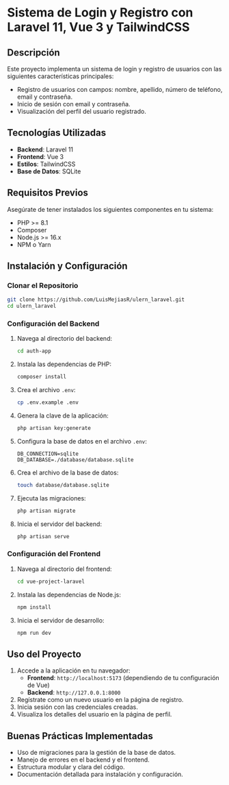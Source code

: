 # Sistema de Login y Registro con Laravel 11, Vue 3 y TailwindCSS

## Descripción
Este proyecto implementa un sistema de login y registro de usuarios con las siguientes características principales:
- Registro de usuarios con campos: nombre, apellido, número de teléfono, email y contraseña.
- Inicio de sesión con email y contraseña.
- Visualización del perfil del usuario registrado.

## Tecnologías Utilizadas
- **Backend**: Laravel 11
- **Frontend**: Vue 3
- **Estilos**: TailwindCSS
- **Base de Datos**: SQLite

## Requisitos Previos
Asegúrate de tener instalados los siguientes componentes en tu sistema:
- PHP >= 8.1
- Composer
- Node.js >= 16.x
- NPM o Yarn

## Instalación y Configuración

### Clonar el Repositorio
```bash
git clone https://github.com/LuisMejiasR/ulern_laravel.git
cd ulern_laravel
```

### Configuración del Backend
1. Navega al directorio del backend:
   ```bash
   cd auth-app
   ```
2. Instala las dependencias de PHP:
   ```bash
   composer install
   ```
3. Crea el archivo `.env`:
   ```bash
   cp .env.example .env
   ```
4. Genera la clave de la aplicación:
   ```bash
   php artisan key:generate
   ```
5. Configura la base de datos en el archivo `.env`:
   ```
   DB_CONNECTION=sqlite
   DB_DATABASE=./database/database.sqlite
   ```
6. Crea el archivo de la base de datos:
   ```bash
   touch database/database.sqlite
   ```
7. Ejecuta las migraciones:
   ```bash
   php artisan migrate
   ```
8. Inicia el servidor del backend:
   ```bash
   php artisan serve
   ```

### Configuración del Frontend
1. Navega al directorio del frontend:
   ```bash
   cd vue-project-laravel
   ```
2. Instala las dependencias de Node.js:
   ```bash
   npm install
   ```
3. Inicia el servidor de desarrollo:
   ```bash
   npm run dev
   ```

## Uso del Proyecto
1. Accede a la aplicación en tu navegador:
   - **Frontend**: `http://localhost:5173` (dependiendo de tu configuración de Vue)
   - **Backend**: `http://127.0.0.1:8000`
2. Regístrate como un nuevo usuario en la página de registro.
3. Inicia sesión con las credenciales creadas.
4. Visualiza los detalles del usuario en la página de perfil.

## Buenas Prácticas Implementadas
- Uso de migraciones para la gestión de la base de datos.
- Manejo de errores en el backend y el frontend.
- Estructura modular y clara del código.
- Documentación detallada para instalación y configuración.


